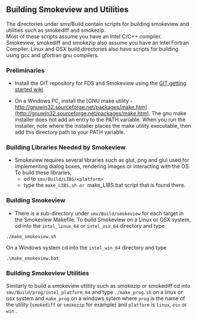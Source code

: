 ## Building Smokeview and Utilities

The directories under smv/Build contain scripts for building smokeview and utilities such as smokediff and smokezip.  
Most of these scripts assume you have an Intel C/C++ compiler.  Smokeview, smokediff and smokezip also
assume you have an Intel Fortran Compiler.  Linux and OSX build directories also have scripts for building
using gcc and gfortran gnu compilers. 

### Preliminaries

  * Install the GIT repository for FDS and Smokeview using the [GIT getting started wiki](https://github.com/firemodels/fds/wiki/Git-Notes-Getting-Started).  

  * On a Windows PC, install the [GNU make utility - http://gnuwin32.sourceforge.net/packages/make.htm](http://gnuwin32.sourceforge.net/packages/make.htm).  The gnu make installer does not add an entry to the PATH variable.  When you run the installer, note where the installer places the make utility executable, then add this directory path to your PATH variable. 

### Building Libraries Needed by Smokeview

  * Smokeview requires several libraries such as glut, png and glui used for implementing dialog boxes, rendering images or interacting with the OS.  To build these libraries, 
      * cd to `smv/Build/LIBS/<platform>` 
      * type the `make_LIBS.sh or `make_LIBS.bat script that is found there.

### Building Smokeview 

  * There is a sub-directory under `smv/Build/smokeview` for each target in the Smokeview Makefile.  To build Smokeview on a Linux or OSX system, cd into the `intel_linux_64` or `intel_osx_64` directory and type

   ```./make_smokeview.sh```

On a Windows system cd into the `intel_win_64` directory and type

   ```.\make_smokeview.bat ```

### Building Smokeview Utilities

Similarly to build a smokeview utiltity such as smokezip or smokediff cd into `smv/Build/prog/intel_platform_64` and type
`./make_prog.sh` on a linux or osx system and `make_prog` on a windows sytem where `prog` is the name of the utility (`smokediff` or `smokezip` for example) and `platform` is `linux`, `osx` or `win` .
